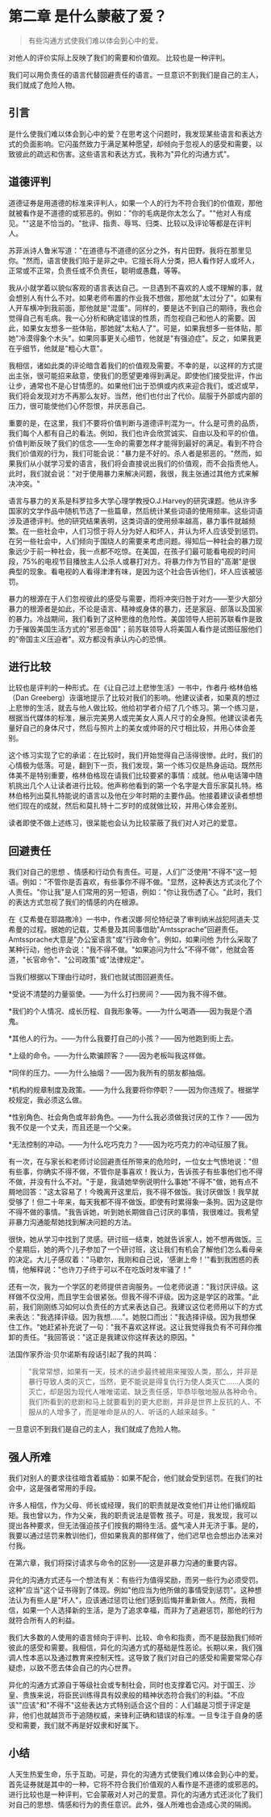 # 第二章 是什么蒙蔽了爱？

> 有些沟通方式使我们难以体会到心中的爱。

对他人的评价实际上反映了我们的需要和价值观。 比较也是一种评判。

我们可以用负责任的语言代替回避责任的语言。一旦意识不到我们是自己的主人，我们就成了危险人物。

## 引言

是什么使我们难以体会到心中的爱？在思考这个问题时，我发现某些语言和表达方式的负面影响。它闪虽然致力于满足某种愿望，却倾向于忽视人的感受和需要，以致彼此的疏远和伤害。这些语言和表达方式，我称为"异化的沟通方式"。

## 道德评判

道德证券是用道德的标准来评判人，如果一个人的行为不符合我们的价值观，那他就被看作是不道德的或邪恶的。例如："你的毛病是你太怎么了。""他对人有成见。""这是不恰当的。"批评、指责、辱骂、归类、比较以及评论等都是在评判人。

苏菲派诗人鲁米写道："在道德与不道德的区分之外，有片田野。我将在那里见你。"然而，语言使我们陷于是非之中。它擅长将人分类，把人看作好人或坏人，正常或不正常，负责任或不负责任，聪明或愚蠢，等等。

我从小就学着以貌似客观的语言表达自己。一旦遇到不喜欢的人或不理解的事，就会想别人有什么不对。如果老师布置的作业我不想做，那他就"太过分了"。如果有人开车横冲到我前面，那他就是"混蛋"。同样的，要是达不到自己的期待，我也会觉得自己有毛病。我一心分析和确定错误的性质，而忽视自己和他人的需要。因此，如果女友想多一些体贴，那她就"太粘人了"。可是，如果我想多一些体贴，那她"冷漠得象个木头"。如果同事更关心细节，他就是"有强迫症"。反之，如果我更在乎细节，他就是"粗心大意"。

我相信，诸如此类的评论暗含着我们的价值观及需要。不幸的是，以这样的方式提出主张，很可能招来敌意，使我们的愿望更难得到满足。即使他们接受批评，作出让步，通常也不是心甘情愿的。如果他们出于恐惧或内疚来迎合我们，或迟或早，我们将会发现对方不再那么友好。当然，他们也付出了代价。屈服于外部或内部的压力，很可能使他们心怀怨恨，并厌恶自己。

重要的是，在这里，我们不要将价值判断与道德评判混为一。什么是可贵的品质，我们每个人都有自己的看法。例如，我们也许会欣赏诚实、自由以及和平的价值。价值判断反映了我们的信念——生命的需要怎样才能得到最好的满足。看到不符合我们价值观的行为，我们可能会说："暴力是不好的。杀人者是邪恶的。"然而，如果我们从小就学习爱的语言，我们将会直接说出我们的价值观，而不会指责他人。此时，我们就会说："对于使用暴力来解决问题，我很，我主张通过其他方式来解决冲突。"

语言与暴力的关系是科罗拉多大学心理学教授O.J.Harvey的研究课题。他从许多国家的文学作品中随机节选了一些篇章，然后统计某些词语的使用频率。这些词语涉及道德评判。他的研究结果表明，这类词语的使用频率越高，暴力事件就越频繁。在一些社会中，人们习惯于将人分为好人和坏人，并认为坏人应该受到惩罚。在另一些社会中，人们倾向于围绕人的需要来考虑问题。得知后一种社会的暴力现象远少于前一种社会，我一点都不吃惊。在美国，在孩子们最可能看电视的时间段，75%的电视节目播放主人公杀人或暴打对方。将暴力作为节目的"高潮"是很典型的现象。看电视的人看得津津有味，是因为这个社会告诉他们，坏人应该被惩罚。

暴力的根源在于人们忽视彼此的感受与需要，而将冲突归咎于对方——至少大部分暴力的根源者是如此，不论是语言、精神或身体的暴力，还是家庭、部落以及国家的暴力。冷战期间，我们看到了这种思维的危险性。美国领导人把前苏联看作是致力于摧毁美国生活方式的"邪恶帝国"；前苏联领导人将美国人看作是试图征服他们的"帝国主义压迫者"。双方都没有承认内心的恐惧。

## 进行比较

比较也是评判的一种形式。在《让自己过上悲惨生活》一书中，作者丹·格林伯格（Dan Greeberg）诙谐地提示了比较对我们的影响。他建议读者，如果真的想过上悲惨的生活，就去与他人做比较。他给初学者介绍了几个练习。第一个练习是，根据当代媒体的标准，展示完美男人或完美女人真人尺寸的全身照。他建议读者先量好自己的身体尺寸，然后与照片上的美女或帅哥的尺寸相比较，并用心体会差别。

这个练习实现了它的承诺：在比较时，我们开始觉得自己活得很惨。此时，我们的心情极为低落。可是，翻到下一页，我们发现，第一个练习仅是热身运动。既然形体美不是特别重要，格林伯格现在请我们比较要紧的事情：成就。他从电话簿中随机挑出几个人让读者进行比较。他声称他看到的第一个名字是大音乐家莫扎特。格林伯格列出莫扎特能说的语言以及他在少年时期的主要作品。他接着建议读者想想他们现在的成就，然后和莫扎特十二岁时的成就做比较，并用心体会差别。

读者即使不做上述练习，很呆能也会认为比较蒙蔽了我们对人对己的爱意。

## 回避责任

我们对自己的思想 、情感和行动负有责任。可是，人们广泛使用"不得不"这一短语。例如："不管你是否喜欢，有些事你不得不做。"显然，这种表达方式淡化了个人责任。"你让我"是人们常用的另一短语，例如："你让我伤透了心。"此时，我们的表达方式忽视了我们的情感的内在根源。

在《艾希曼在耶路撒冷》一书中，作者汉娜·阿伦特纪录了审判纳米战犯阿道夫·艾希曼的过程。据她的记载，艾希曼及其同事借助"Amtssprache"回避责任。Amtssprache大意是"办公室语言"或"行政命令"。例如，如果问他 为什么采取了某种行动，他也许会说："我不得不做。"如果追问为什么"不得不做"，他就会答道，"长官命令"、"公司政策"或"法律规定"。

当我们根据以下理由行动时，我们也就试图回避责任。

*受说不清楚的力量驱使。——为什么打扫房间？——因为我不得不做。

*我们的个人情况、成长历程、自我形象等。——为什么喝酒——因为我是个酒鬼。

*其他人的行为。——为什么我要打自己的小孩？——因为他跑到街上去。

*上级的命令。——为什么欺骗顾客？——因为老板叫我这样做。

*同伴的压力。——为什么抽烟？——因为我所有的朋友都抽烟。

*机构的规章制度及政策。——为什么我要将你停职？——因为你违规了。根据学校规定，我必须这么做。

*性别角色、社会角色或年龄角色。——为什么我必须做我讨厌的工作？——因为我不仅是一个丈夫，而且还是一个父亲。

*无法控制的冲动。——为什么吃巧克力？——因为吃巧克力的冲动征服了我。

有一次，在与家长和老师讨论回避责任所带来的危险时，一位女士气愤地说："但有些事，你确实不得不做，不管你是事喜欢！我认为，告诉孩子有些事他们也不得不做，并没有什么不对。"于是，我请她举例说明什么事她"不得不"做，她有点不屑地回答："这太容易了！今晚离开这里后，我不得不做饭。我讨厌做饭！我早就受够了！但二十年来，每天我都不得不做饭。即使有时累得象一条狗。因为这是你不得不做的事情。"我告诉她，听到她长期做自己讨厌的事情，我很难过。我希望非暴力沟通能帮她找到解决问题的方法。

很快，她从学习中找到了灵感。研讨班一结束，她就告诉家人，她不想再做饭。三个星期后，她的两个儿子参加了一个研讨班，这让我们有机会了解他们怎么看母亲的决定。大儿子感叹着："马歇尔，我刚和自己说，'感谢上帝！'"看到我困惑的表情，他解释说："也许刀子终于可以不在吃饭时发牢骚了！"

还有一次，我为一个学区的老师提供咨询服务。一位老师说道："我讨厌评级。这样做不仅没用，而且学生会很紧张。但我不得不评级。因为这是学区的政策。"此前，我们刚刚练习如何以负责任的方式来表达自己。我建议这位老师用以下的方式来表达："我选择评级。因为我想……"。她脱口而出："我选择评级。因为我想保住工作。"她赶紧补充说了一句："我不喜欢这样说。这让我觉得我负有不可拜你推卸的责任。"我回答说："这正是我建议你这样表达的原因。"

法国作家乔治·贝尔诺斯有段话引起了我的共鸣：

> "我常常想，如果有一天，技术的进步最终被用来摧毁人类，那么，并非是暴行导致人类的灭亡，当然，更不能说是得复仇行为使人类灭亡……人类的灭亡，却是因为现代人唯唯诺诺、缺乏责任感，毕恭毕敬地服从各种命令。我们所看到的悲剧和马上就要看到的更大悲剧，并非是世界上反抗的人、不服从的人增多了，而是唯命是从的人、听话的人越来越多。"

一旦意识不到我们是自己的主人，我们就成了危险人物。

## 强人所难

我们对别人的要求往往暗含着威胁：如果不配合，他们就会受到惩罚。在我们的社会中，这是强者常用的手段。

许多人相信，作为父母、师长或经理，我们的职责就是改变他们并让他们循规蹈矩。我也曾以为，作为父亲，我的职责说法是管教 孩子。可是，我发现，我可以提出各种要求，但无法强迫孩子们按我的期待生活。盛气凌人并无济于事。是的，我要以通过惩罚来教训他们，但如果我真的那样做了，他们迟早也会想出办法来对付我。

在第六章，我们将探讨请求与命令的区别——这是非暴力沟通的重要内容。

异化的沟通方式还与一个想法有关：有些行为值得奖励，而另一些行为必须受罚。这种"应当"这个证书得到了体现。例如"他应当为他所做的事情受到惩罚"。这种想法认为有些人是"坏人"，应该通过惩罚让他们感到后悔并重新做人。然而，我相信，如果一个人选择新的生活，是为了追求幸福，而非为了逃避惩罚，那他的行为就符合所有人的利益。

我们大多数的人使用的语言倾向于评判、比较、命令和指责，而不是鼓励我们倾听彼此的感受和需要。我相信，异化的沟通方式的基础是性恶论。长期以来，我们强调人性本恶以及通过教育来控制天性。这导致了我们对自己的感受和需要常常心存疑虑，以致不愿去体会自己的内心世界。

异化的沟通方式源自于等级社会或专制社会，同时也支撑着它闪。对于国王、沙皇、贵族来说，将臣民训练得具有奴隶般的精神状态符合我们的利益。"不应该""应该"和"不得不"这些表达方式特别适合这个目的：人们越是习惯于评定是非，他们也就越货币于追随权威，来锋利正确和错误的标准。一旦专注于自身的感受和需要，我们就不再是好奴隶和好属下。

## 小结

人天生热爱生命，乐于互助。可是，异化的沟通方式使我们难以体会到心中的爱。首先证券就是其中的一种，它将不符合我们价值观的人看作是不道德的或邪恶的。进行比较也是一种评判，它会蒙蔽对人对己的爱意。异化的沟通方式还淡化了我们对自己的思想、情感和行为的责任意识。此外，强人所难也会造成心灵的隔阂。
